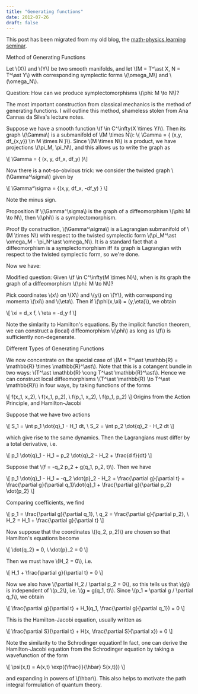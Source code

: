 ```yaml
---
title: "Generating functions"
date: 2012-07-26
draft: false
---
```


This post has been migrated from my old blog, the [math-physics learning seminar](https://mathphysseminar.blogspot.com/).


 Method of Generating Functions


Let \\(X\\) and \\(Y\\) be two smooth manifolds, and let \\(M = T^\ast X, N = T^\ast Y\\) with corresponding symplectic forms \\(\omega_M\\) and \\(\omega_N\\).


Question: How can we produce symplectomorphisms \\(\phi: M \to N\\)?


The most important construction from classical mechanics is the method of generating functions. I will outline this method, shameless stolen from Ana Cannas da Silva's lecture notes.


Suppose we have a smooth function \\(f \in C^\infty(X \times Y)\\). Then its graph \\(\Gamma\\) is a submanifold of \\(M \times N\\): \\( \Gamma = \{ (x,y, df_{x,y}) \in M \times N \}\\). Since \\(M \times N\\) is a product, we have projections \\(\pi_M, \pi_N\\), and this allows us to write the graph as

\\[ \Gamma = \{ (x, y, df_x, df_y) \}\\]

Now there is a not-so-obvious trick: we consider the twisted graph \\(\Gamma^\sigma\\) given by

\\[ \Gamma^\sigma =  \{(x,y, df_x, -df_y) \} \\]

Note the minus sign.


Proposition If \\(\Gamma^\sigma\\) is the graph of a diffeomorphism \\(\phi: M \to N\\), then \\(\phi\\) is a symplectomorphism.


Proof By construction, \\(\Gamma^\sigma\\) is a Lagrangian submanifold of \\(M \times N\\) with respect to the twisted symplectic form \\(\pi_M^\ast \omega_M - \pi_N^\ast \omega_N\\). It is a standard fact that a diffeomorphism is a symplectomorphism iff its graph is Lagrangian with respect to the twisted symplectic form, so we're done.


Now we have:


Modified question: Given \\(f \in C^\infty(M \times N)\\), when is its graph the graph of a diffeomorphism \\(\phi: M \to N\\)?


Pick coordinates \\(x\\) on \\(X\\) and \\(y\\) on \\(Y\\), with corresponding momenta \\(\xi\\) and \\(\eta\\). Then if \\(\phi(x,\xi) = (y,\eta)\\), we obtain

\\[ \xi = d_x f, \ \eta = -d_y f \\]

Note the simlarity to Hamilton's equations. By the implicit function theorem, we can construct a (local) diffeomorphism \\(\phi\\) as long as \\(f\\) is sufficiently non-degenerate.


Different Types of Generating Functions

We now concentrate on the special case of \\(M = T^\ast \mathbb{R} = \mathbb{R} \times \mathbb{R}^\ast\\). Note that this is a cotangent bundle in two ways: \\(T^\ast \mathbb{R} \cong T^\ast \mathbb{R}^\ast\\). Hence we can construct local diffeomorphisms \\(T^\ast \mathbb{R} \to T^\ast \mathbb{R}\\) in four ways, by taking functions of the forms

\\[ f(x_1, x_2), \ f(x_1, p_2), \ f(p_1, x_2), \ f(p_1, p_2) \\]
Origins from the Action Principle, and Hamilton-Jacobi

Suppose that we have two actions

\\[ S_1 = \int p_1 \dot{q}_1 - H_1 dt, \ S_2 = \int p_2 \dot{q}_2 - H_2 dt \\]

which give rise to the same dynamics. Then the Lagrangians must differ by a total derivative, i.e.

\\[ p_1 \dot{q}_1 - H_1 = p_2 \dot{q}_2 - H_2  + \frac{d f}{dt} \\]

Suppose that \\(f = -q_2 p_2 + g(q_1, p_2, t)\\). Then we have

\\[ p_1 \dot{q}_1 - H_1 = -q_2 \dot{p}_2 - H_2 + \frac{\partial g}{\partial t} + \frac{\partial g}{\partial q_1}\dot{q}_1 + \frac{\partial g}{\partial p_2} \dot{p_2} \\]

Comparing coefficients, we find

\\[ p_1 = \frac{\partial g}{\partial q_1}, \ q_2 = \frac{\partial g}{\partial p_2}, \ H_2 = H_1 + \frac{\partial g}{\partial t} \\]


Now suppose that the coordinates \\((q_2, p_2)\\) are chosen so that Hamilton's equations become

\\[ \dot{q_2} = 0, \ \dot{p}_2 = 0 \\]

Then we must have \\(H_2 = 0\\), i.e.

\\[ H_1 + \frac{\partial g}{\partial t} = 0 \\]

Now we also have \\(\partial H_2 / \partial p_2 = 0\\), so this tells us that \\(g\\) is independent of \\(p_2\\), i.e. \\(g = g(q_1, t)\\). Since \\(p_1 = \partial g / \partial q_1\\), we obtain

\\[ \frac{\partial g}{\partial t} + H_1(q_1, \frac{\partial g}{\partial q_1}) = 0 \\]

This is the Hamilton-Jacobi equation, usually written as

\\[ \frac{\partial S}{\partial t} + H(x, \frac{\partial S}{\partial x}) = 0 \\]

Note the similarity to the Schrodinger equation! In fact, one can derive the Hamilton-Jacobi equation from the Schrodinger equation by taking a wavefunction of the form

\\[ \psi(x,t) = A(x,t) \exp({\frac{i}{\hbar} S(x,t)}) \\]

and expanding in powers of \\(\hbar\\). This also helps to motivate the path integral formulation of quantum theory.
